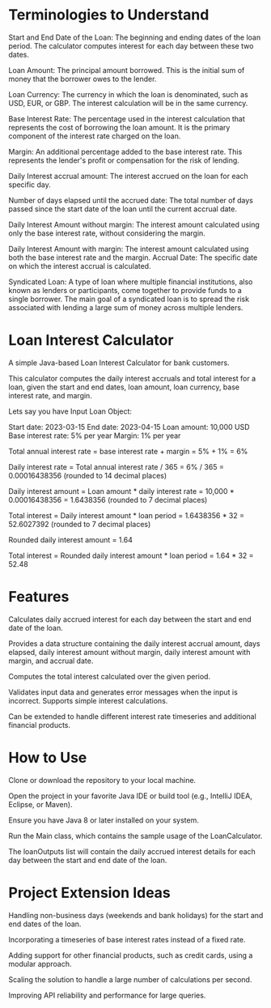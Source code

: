# Terminologies to Understand
Start and End Date of the Loan: 
The beginning and ending dates of the loan period. The calculator computes interest for each day between these two dates.

Loan Amount: 
The principal amount borrowed. This is the initial sum of money that the borrower owes to the lender.

Loan Currency: 
The currency in which the loan is denominated, such as USD, EUR, or GBP. The interest calculation will be in the same currency.

Base Interest Rate: 
The percentage used in the interest calculation that represents the cost of borrowing the loan amount. It is the primary component of the interest rate charged on the loan.

Margin: 
An additional percentage added to the base interest rate. This represents the lender's profit or compensation for the risk of lending.

Daily Interest accrual amount: 
The interest accrued on the loan for each specific day.

Number of days elapsed until the accrued date: 
The total number of days passed since the start date of the loan until the current accrual date.

Daily Interest Amount without margin: 
The interest amount calculated using only the base interest rate, without considering the margin.

Daily Interest Amount with margin: 
The interest amount calculated using both the base interest rate and the margin.
Accrual Date: The specific date on which the interest accrual is calculated.

Syndicated Loan:
A type of loan where multiple financial institutions, also known as lenders or participants, come together to provide funds to a single borrower. 
The main goal of a syndicated loan is to spread the risk associated with lending a large sum of money across multiple lenders.

# Loan Interest Calculator
A simple Java-based Loan Interest Calculator for bank customers. 

This calculator computes the daily interest accruals and total interest for a loan, given the start and end dates, loan amount, loan currency, base interest rate, and margin.

Lets say you have Input Loan Object:

Start date: 2023-03-15
End date: 2023-04-15
Loan amount: 10,000 USD
Base interest rate: 5% per year
Margin: 1% per year

Total annual interest rate = base interest rate + margin = 5% + 1% = 6%

Daily interest rate = Total annual interest rate / 365 = 6% / 365 = 0.00016438356 (rounded to 14 decimal places)

Daily interest amount = Loan amount * daily interest rate = 10,000 * 0.00016438356 = 1.6438356 (rounded to 7 decimal places)

Total interest = Daily interest amount * loan period = 1.6438356 * 32 = 52.6027392 (rounded to 7 decimal places)

Rounded daily interest amount = 1.64

Total interest = Rounded daily interest amount * loan period = 1.64 * 32 = 52.48

# Features
Calculates daily accrued interest for each day between the start and end date of the loan.

Provides a data structure containing the daily interest accrual amount, days elapsed, daily interest amount without margin, daily interest amount with margin, and accrual date.

Computes the total interest calculated over the given period.

Validates input data and generates error messages when the input is incorrect.
Supports simple interest calculations.

Can be extended to handle different interest rate timeseries and additional financial products.

# How to Use
Clone or download the repository to your local machine.

Open the project in your favorite Java IDE or build tool (e.g., IntelliJ IDEA, Eclipse, or Maven).

Ensure you have Java 8 or later installed on your system.

Run the Main class, which contains the sample usage of the LoanCalculator.

The loanOutputs list will contain the daily accrued interest details for each day between the start and end date of the loan.

# Project Extension Ideas

Handling non-business days (weekends and bank holidays) for the start and end dates of the loan.

Incorporating a timeseries of base interest rates instead of a fixed rate.

Adding support for other financial products, such as credit cards, using a modular approach.

Scaling the solution to handle a large number of calculations per second.

Improving API reliability and performance for large queries.
